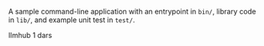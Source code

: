 A sample command-line application with an entrypoint in `bin/`, library code
in `lib/`, and example unit test in `test/`.



Ilmhub 1 dars
